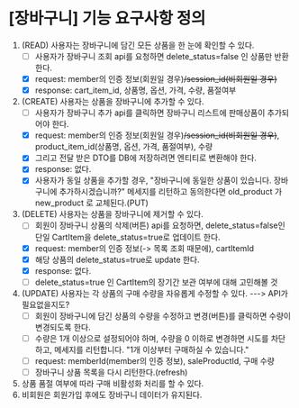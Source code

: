 # [장바구니] 기능 요구사항 정의

1. (READ) 사용자는 장바구니에 담긴 모든 상품을 한 눈에 확인할 수 있다.
    -[ ] 사용자가 장바구니 조회 api를 요청하면 delete_status=false 인 상품만 반환한다.
    -[X] request: member의 인증 정보(회원일 경우)~~/session_id(비회원일 경우)~~
    -[X] response: cart_item_id, 상품명, 옵션, 가격, 수량, 품절여부
2. (CREATE) 사용자는 상품을 장바구니에 추가할 수 있다.
    -[ ] 사용자가 장바구니 추가 api를 클릭하면 장바구니 리스트에 판매상품이 추가되어야 한다.
    -[X] request: member의 인증 정보(회원일 경우)~~/session_id(비회원일 경우)~~, product_item_id(상품명, 옵션, 가격, 품절여부),
     수량
    -[X] 그리고 전달 받은 DTO를 DB에 저장하려면 엔티티로 변환해야 한다.
    -[X] response: 없다.
    -[X] 사용자가 동일 상품을 추가할 경우, "장바구니에 동일한 상품이 있습니다. 장바구니에 추가하시겠습니까?" 메세지를 리턴하고 동의한다면 old_product 가
     new_product 로 교체된다.(PUT)
3. (DELETE) 사용자는 상품을 장바구니에 제거할 수 있다.
    -[ ] 회원이 장바구니 상품의 삭제(버튼) api를 요청하면, delete_status=false인 단일 CartItem을 delete_status=true로 업데이트
     한다.
    -[X] request: member의 인증 정보(-> 목록 조회 때문에), cartItemId
    -[X] 해당 상품의 delete_status=true로 update 한다.
    -[X] response: 없다.
    -[ ] delete_status=true 인 CartItem의 장기간 보관 여부에 대해 고민해볼 것
4. (UPDATE) 사용자는 각 상품의 구매 수량을 자유롭게 수정할 수 있다. ---> API가 필요없을지도?
    -[ ] 회원이 장바구니에 담긴 상품의 수량을 수정하고 변경(버튼)를 클릭하면 수량이 변경되도록 한다.
    -[ ] 수량은 1개 이상으로 설정되어야 하며, 수량을 0 이하로 변경하면 시도를 차단하고, 메세지를 리턴합니다. "1개 이상부터 구매하실 수 있습니다."
    -[ ] request: memberId(member의 인증 정보), saleProductId, 구매 수량
    -[ ] 장바구니 상품 목록을 다시 리턴한다.(refresh)
5. 상품 품절 여부에 따라 구매 비활성화 처리를 할 수 있다.
6. 비회원은 회원가입 후에도 장바구니 데이터가 유지된다.
